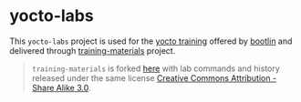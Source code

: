 # yocto-labs

This `yocto-labs` project is used for the [yocto training](https://bootlin.com/training/yocto/) offered by [bootlin](https://bootlin.com) and delivered through [training-materials](https://github.com/bootlin/training-materials) project.

> `training-materials` is forked [here](https://github.com/dagmcr/training-materials) with lab commands and history released under the same license [Creative Commons Attribution - Share Alike 3.0](https://creativecommons.org/licenses/by-sa/3.0/legalcode).
